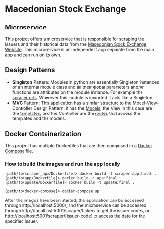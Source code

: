 # Macedonian Stock Exchange
## Microservice

This project offers a microservice that is responsible for scraping the issuers and their historical data from the [Macedonian Stock Exchange Website](https://www.mse.mk/en/stats/symbolhistory/ADIN). This microservice is an independent app separate from the main app and can run on its own. 

## Design Patterns

- **Singleton** Pattern: Modules in python are essentially Singleton instances of an internal module class and all their global parameters and/or functions are attributes on the module instance. For example the [scraper urls](app/models/sqlite/scraper_urls.py). Wherever this module is imported it acts like a Singleton.
- **MVC** Pattern: This application has a similar structure to the Model-View-Controller Design Pattern; it has the [Models](app/models), the View in this case are the [templates](app/templates), and the Controller are the [routes](app/frontend/routes.py) that access the templates and the models.


## Docker Containerization
This project has multiple Dockerfiles that are then composed in a [Docker Compose](docker-compose.yml) file.

### How to build the images and run the app locally
```console
[path/to/scraper_app/Dockerfile]> docker build -t scraper-app:final .
[path/to/app/Dockerfile]> docker build -t app:final .
[path/to/update/Dockerfile]> docker build -t update:final .

[path/to/docker-compose]> docker-compose up
```
After the images have been started, the application can be accessed through http://localhost:5000/, and the microservice can be accessed through http://localhost:5001/scraper/tickers to get the issuer codes, or http://localhost:5001/scraper/[issuer-code] 
to access the data for the specified issuer.
